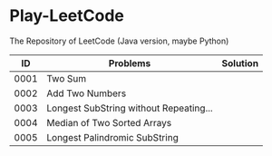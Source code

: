 # Play-LeetCode
  The Repository of LeetCode (Java version, maybe Python) 

ID            |Problems             |Solution
--------------|---------------------|---------------
0001          |Two Sum              |
0002          |Add Two Numbers      |
0003          |Longest SubString without Repeating...|
0004          |Median of Two Sorted Arrays |
0005          |Longest Palindromic SubString |
